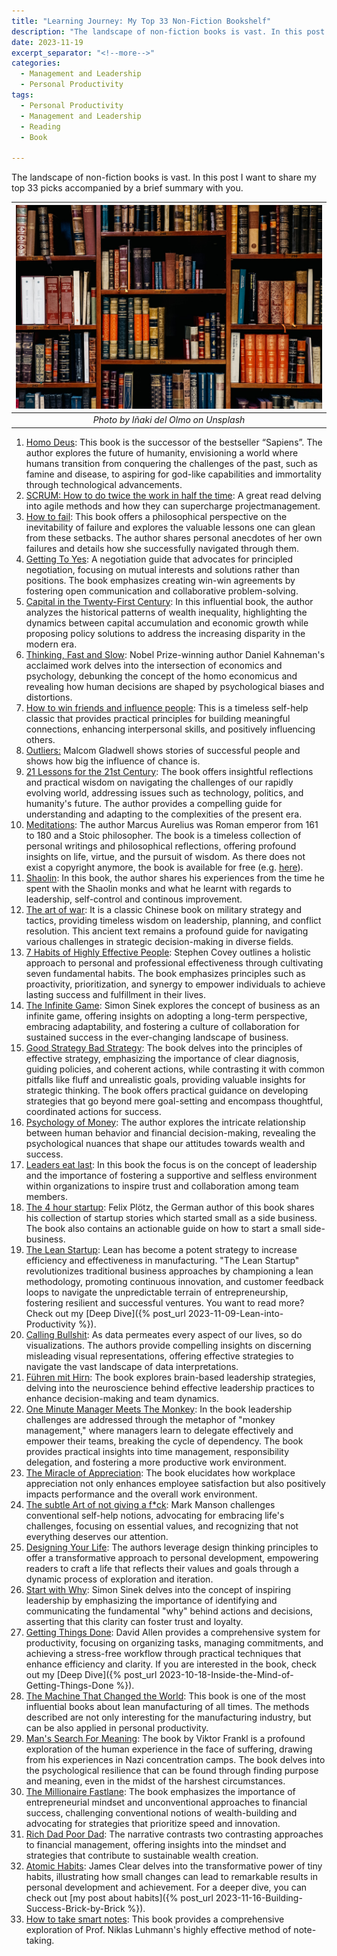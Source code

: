 ```yaml
---
title: "Learning Journey: My Top 33 Non-Fiction Bookshelf"
description: "The landscape of non-fiction books is vast. In this post I want to share my top 33 picks accompanied by a brief summary with you."
date: 2023-11-19
excerpt_separator: "<!--more-->"
categories:
  - Management and Leadership
  - Personal Productivity
tags:
  - Personal Productivity
  - Management and Leadership
  - Reading
  - Book

---
```

The landscape of non-fiction books is vast. In this post I want to share my top 33 picks accompanied by a brief summary with you.

| ![image](/assets/images/inaki-del-olmo-bookshelf-unsplash.jpg) |
|:--:|
| *Photo by Iñaki del Olmo on Unsplash* |

1. [Homo Deus](https://amzn.to/46cWZ4D): This book is the successor of the bestseller “Sapiens”. The author explores the future of humanity, envisioning a world where humans transition from conquering the challenges of the past, such as famine and disease, to aspiring for god-like capabilities and immortality through technological advancements.
2. [SCRUM: How to do twice the work in half the time](https://amzn.to/46J8WQI): A great read delving into agile methods and how they can supercharge projectmanagement.
3. [How to fail](https://amzn.to/40PMS4N): This book offers a philosophical perspective on the inevitability of failure and explores the valuable lessons one can glean from these setbacks. The author shares personal anecdotes of her own failures and details how she successfully navigated through them.
4. [Getting To Yes](https://amzn.to/3MEmvJ6): A negotiation guide that advocates for principled negotiation, focusing on mutual interests and solutions rather than positions. The book emphasizes creating win-win agreements by fostering open communication and collaborative problem-solving.
5. [Capital in the Twenty-First Century](https://amzn.to/40wx6eR): In this influential book, the author analyzes the historical patterns of wealth inequality, highlighting the dynamics between capital accumulation and economic growth while proposing policy solutions to address the increasing disparity in the modern era.
6. [Thinking, Fast and Slow](https://amzn.to/46iVUs8): Nobel Prize-winning author Daniel Kahneman's acclaimed work delves into the intersection of economics and psychology, debunking the concept of the homo economicus and revealing how human decisions are shaped by psychological biases and distortions.
7. [How to win friends and influence people](https://amzn.to/46WyKZ5): This is a timeless self-help classic that provides practical principles for building meaningful connections, enhancing interpersonal skills, and positively influencing others.
8. [Outliers:](https://amzn.to/46XYNQ5) Malcom Gladwell shows stories of successful people and shows how big the influence of chance is.
9. [21 Lessons for the 21st Century](https://amzn.to/3ucf6dx): The book offers insightful reflections and practical wisdom on navigating the challenges of our rapidly evolving world, addressing issues such as technology, politics, and humanity's future. The author provides a compelling guide for understanding and adapting to the complexities of the present era.
10. [Meditations](https://www.gutenberg.org/ebooks/2680): The author Marcus Aurelius was Roman emperor from 161 to 180 and a Stoic philosopher. The book is a timeless collection of personal writings and philosophical reflections, offering profound insights on life, virtue, and the pursuit of wisdom. As there does not exist a copyright anymore, the book is available for free (e.g. [here](https://www.gutenberg.org/ebooks/2680)).
11. [Shaolin](https://amzn.to/3FXtvgu): In this book, the author shares his experiences from the time he spent with the Shaolin monks and what he learnt with regards to leadership, self-control and continous improvement.
12. [The art of war](https://amzn.to/3QRSzvj): It is a classic Chinese book on military strategy and tactics, providing timeless wisdom on leadership, planning, and conflict resolution. This ancient text remains a profound guide for navigating various challenges in strategic decision-making in diverse fields.
13. [7 Habits of Highly Effective People](https://amzn.to/45DhUh0): Stephen Covey outlines a holistic approach to personal and professional effectiveness through cultivating seven fundamental habits. The book emphasizes principles such as proactivity, prioritization, and synergy to empower individuals to achieve lasting success and fulfillment in their lives.
14. [The Infinite Game](https://amzn.to/47sYk8e): Simon Sinek explores the concept of business as an infinite game, offering insights on adopting a long-term perspective, embracing adaptability, and fostering a culture of collaboration for sustained success in the ever-changing landscape of business.
15. [Good Strategy Bad Strategy](https://amzn.to/3u4Zicp): The book delves into the principles of effective strategy, emphasizing the importance of clear diagnosis, guiding policies, and coherent actions, while contrasting it with common pitfalls like fluff and unrealistic goals, providing valuable insights for strategic thinking. The book offers practical guidance on developing strategies that go beyond mere goal-setting and encompass thoughtful, coordinated actions for success.
16. [Psychology of Money](https://amzn.to/3Gfuhpj): The author explores the intricate relationship between human behavior and financial decision-making, revealing the psychological nuances that shape our attitudes towards wealth and success.
17. [Leaders eat last](https://amzn.to/40xUnwM): In this book the focus is on the concept of leadership and the importance of fostering a supportive and selfless environment within organizations to inspire trust and collaboration among team members.
18. [The 4 hour startup](https://amzn.to/3SFhHa2): Felix Plötz, the German author of this book shares his collection of startup stories which started small as a side business. The book also contains an actionable guide on how to start a small side-business.
19. [The Lean Startup](https://amzn.to/3Mal2tB): Lean has become a potent strategy to increase efficiency and effectiveness in manufacturing. "The Lean Startup" revolutionizes traditional business approaches by championing a lean methodology, promoting continuous innovation, and customer feedback loops to navigate the unpredictable terrain of entrepreneurship, fostering resilient and successful ventures. You want to read more? Check out my [Deep Dive]({% post_url 2023-11-09-Lean-into-Productivity %}).
20. [Calling Bullshit](https://amzn.to/46b8DNd): As data permeates every aspect of our lives, so do visualizations. The authors provide compelling insights on discerning misleading visual representations, offering effective strategies to navigate the vast landscape of data interpretations.
21. [Führen mit Hirn](https://amzn.to/3uisD37): The book explores brain-based leadership strategies, delving into the neuroscience behind effective leadership practices to enhance decision-making and team dynamics.
22. [One Minute Manager Meets The Monkey](https://amzn.to/3SAZZ7E): In the book leadership challenges are addressed through the metaphor of "monkey management," where managers learn to delegate effectively and empower their teams, breaking the cycle of dependency. The book provides practical insights into time management, responsibility delegation, and fostering a more productive work environment.
23. [The Miracle of Appreciation](https://amzn.to/4762Yt6): The book elucidates how workplace appreciation not only enhances employee satisfaction but also positively impacts performance and the overall work environment.
24. [The subtle Art of not giving a f*ck](https://amzn.to/46BoPIR): Mark Manson challenges conventional self-help notions, advocating for embracing life's challenges, focusing on essential values, and recognizing that not everything deserves our attention.
25. [Designing Your Life](https://amzn.to/3svbgf7): The authors leverage design thinking principles to offer a transformative approach to personal development, empowering readers to craft a life that reflects their values and goals through a dynamic process of exploration and iteration.
26. [Start with Why](https://amzn.to/49v2Ncj): Simon Sinek delves into the concept of inspiring leadership by emphasizing the importance of identifying and communicating the fundamental "why" behind actions and decisions, asserting that this clarity can foster trust and loyalty.
27. [Getting Things Done](https://amzn.to/3tM3NbC): David Allen provides a comprehensive system for productivity, focusing on organizing tasks, managing commitments, and achieving a stress-free workflow through practical techniques that enhance efficiency and clarity. If you are interested in the book, check out my [Deep Dive]({% post_url 2023-10-18-Inside-the-Mind-of-Getting-Things-Done %}).
28. [The Machine That Changed the World](https://amzn.to/3QQUVe1): This book is one of the most influential books about lean manufacturing of all times. The methods described are not only interesting for the manufacturing industry, but can be also applied in personal productivity.
29. [Man's Search For Meaning](https://amzn.to/40y9juO): The book by Viktor Frankl is a profound exploration of the human experience in the face of suffering, drawing from his experiences in Nazi concentration camps. The book delves into the psychological resilience that can be found through finding purpose and meaning, even in the midst of the harshest circumstances.
30. [The Millionaire Fastlane](https://amzn.to/3Qz77yS): The book emphasizes the importance of entrepreneurial mindset and unconventional approaches to financial success, challenging conventional notions of wealth-building and advocating for strategies that prioritize speed and innovation.
31. [Rich Dad Poor Dad](https://amzn.to/40Bt5FT): The narrative contrasts two contrasting approaches to financial management, offering insights into the mindset and strategies that contribute to sustainable wealth creation.
32. [Atomic Habits](https://amzn.to/3u7uvfl): James Clear delves into the transformative power of tiny habits, illustrating how small changes can lead to remarkable results in personal development and achievement. For a deeper dive, you can check out [my post about habits]({% post_url 2023-11-16-Building-Success-Brick-by-Brick %}).
33. [How to take smart notes](https://amzn.to/474bCIC): This book provides a comprehensive exploration of Prof. Niklas Luhmann's highly effective method of note-taking.
